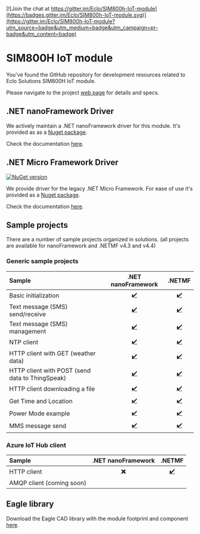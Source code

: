 [![Join the chat at https://gitter.im/Eclo/SIM800h-IoT-module](https://badges.gitter.im/Eclo/SIM800h-IoT-module.svg)](https://gitter.im/Eclo/SIM800h-IoT-module?utm_source=badge&utm_medium=badge&utm_campaign=pr-badge&utm_content=badge)

# SIM800H IoT module

You've found the GitHub repository for development resources related to Eclo Solutions SIM800H IoT module.

Please navigate to the project [web page](http://eclo.github.io/SIM800h-IoT-module) for details and specs.

## .NET nanoFramework Driver

We actively maintain a .NET nanoFramework driver for this module. It's provided as as a [Nuget package](https://www.nuget.org/packages/Eclo.nanoFramework.SIM800H/).

Check the documentation [here](http://eclo.github.io/SIM800h-IoT-module/nf-docs/api/Eclo.nF.SIM800H.html).

## .NET Micro Framework Driver

[![NuGet version](https://badge.fury.io/nu/Eclo.NetMF.SIM800H.svg)](https://badge.fury.io/nu/Eclo.NetMF.SIM800H)

We provide driver for the legacy .NET Micro Framework. For ease of use it's provided as a [Nuget package](https://www.nuget.org/packages/Eclo.NetMF.SIM800H/). 

Check the documentation [here](http://eclo.github.io/SIM800h-IoT-module/netmf-driver-help/).

## Sample projects

There are a number of sample projects organized in solutions.
(all projects are available for nanoFramework and .NETMF v4.3 and v4.4)
  
### Generic sample projects

| Sample | .NET nanoFramework | .NETMF |
|:-|:-:|:-:|
| Basic initialization | [:heavy_check_mark:](https://github.com/Eclo/SIM800h-IoT-module/tree/master/generic-samples/SIM800H.Samples/Initialization_nF) | [:heavy_check_mark:](https://github.com/Eclo/SIM800h-IoT-module/tree/master/generic-samples/SIM800H.Samples/Initialization_43) |
| Text message (SMS) send/receive | [:heavy_check_mark:](https://github.com/Eclo/SIM800h-IoT-module/tree/master/generic-samples/SIM800H.Samples/SMS_Send_Receive_nF) | [:heavy_check_mark:](https://github.com/Eclo/SIM800h-IoT-module/tree/master/generic-samples/SIM800H.Samples/SMS_Send_Receive_43) |
| Text message (SMS) management | [:heavy_check_mark:](https://github.com/Eclo/SIM800h-IoT-module/tree/master/generic-samples/SIM800H.Samples/SMS_List_Messages_nF) | [:heavy_check_mark:](https://github.com/Eclo/SIM800h-IoT-module/tree/master/generic-samples/SIM800H.Samples/SMS_List_Messages_43) |
| NTP client | [:heavy_check_mark:](https://github.com/Eclo/SIM800h-IoT-module/tree/master/generic-samples/SIM800H.Samples/NTP_nF) | [:heavy_check_mark:](https://github.com/Eclo/SIM800h-IoT-module/tree/master/generic-samples/SIM800H.Samples/NTP_43) |
| HTTP client with GET (weather data) | [:heavy_check_mark:](https://github.com/Eclo/SIM800h-IoT-module/tree/master/generic-samples/SIM800H.Samples/HTTPRequest_nF) | [:heavy_check_mark:](https://github.com/Eclo/SIM800h-IoT-module/tree/master/generic-samples/SIM800H.Samples/HTTPRequest_43) |
| HTTP client with POST (send data to ThingSpeak) | [:heavy_check_mark:](https://github.com/Eclo/SIM800h-IoT-module/tree/master/generic-samples/SIM800H.Samples/HTTPRequest2_nF) | [:heavy_check_mark:](https://github.com/Eclo/SIM800h-IoT-module/tree/master/generic-samples/SIM800H.Samples/HTTPRequest2_43) |
| HTTP client downloading a file | [:heavy_check_mark:](https://github.com/Eclo/SIM800h-IoT-module/tree/master/generic-samples/SIM800H.Samples/HTTPRequest3_nF) | [:heavy_check_mark:](https://github.com/Eclo/SIM800h-IoT-module/tree/master/generic-samples/SIM800H.Samples/HTTPRequest3_43) |
| Get Time and Location | [:heavy_check_mark:](https://github.com/Eclo/SIM800h-IoT-module/tree/master/generic-samples/SIM800H.Samples/LocationAndTime_nF) | [:heavy_check_mark:](https://github.com/Eclo/SIM800h-IoT-module/tree/master/generic-samples/SIM800H.Samples/LocationAndTime_43) |
| Power Mode example | [:heavy_check_mark:](https://github.com/Eclo/SIM800h-IoT-module/tree/master/generic-samples/SIM800H.Samples/PowerMode_nF) | [:heavy_check_mark:](https://github.com/Eclo/SIM800h-IoT-module/tree/master/generic-samples/SIM800H.Samples/PowerMode_43) |
| MMS message send | [:heavy_check_mark:](https://github.com/Eclo/SIM800h-IoT-module/tree/master/generic-samples/SIM800H.Samples/MMS_nF) | [:heavy_check_mark:](https://github.com/Eclo/SIM800h-IoT-module/tree/master/generic-samples/SIM800H.Samples/MMS_43) |

### Azure IoT Hub client

| Sample | .NET nanoFramework | .NETMF |
|:-|:-:|:-:|
| HTTP client | [:heavy_multiplication_x:]() | [:heavy_check_mark:](https://github.com/Eclo/SIM800h-IoT-module/tree/master/Azure-IoT-Hub-samples/HTTP) |
| AMQP client (coming soon) |  |  |

## Eagle library

Download the Eagle CAD library with the module footprint and component [here](https://github.com/Eclo/SIM800h-IoT-module/raw/Eagle_library/eclo_sim800h_module.lbr).
